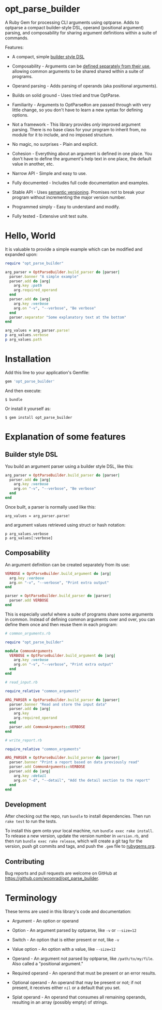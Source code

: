 # opt_parse_builder

A Ruby Gem for processing CLI arguments using optparse.  Adds to
optparse a compact builder-style DSL, operand (positional argument)
parsing, and composability for sharing argument definitions within a
suite of commands.

Features:

* A  compact, simple [builder style DSL](#label-Terminology)

* Composability - Arguments can be [defined separately from their
  use](#label-Composability), allowing common arguments to be shared
  shared within a suite of programs.

* Operand parsing - Adds parsing of operands (aka positional
  arguments).

* Builds on solid ground - Uses tried and true OptParse.

* Familiarity - Arguments to OptParse#on are passed through with very
  little change, so you don't have to learn a new syntax for defining
  options.

* Not a framework - This library provides _only_ improved argument
  parsing.  There is no base class for your program to inherit from,
  no module for it to include, and no imposed structure.

* No magic, no surprises - Plain and explicit.

* Cohesion - Everything about an argument is defined in one place.
  You don't have to define the argument's help text in one place, the
  default value in another, etc.

* Narrow API - Simple and easy to use.

* Fully documented - Includes full code documentation and examples.

* Stable API - Uses [semantic
  versioning](ttps://semver.org/spec/v2.0.0.html).  Promises not to
  break your program without incrementing the major version number.

* Programmed simply - Easy to understand and modify.

* Fully tested - Extensive unit test suite.

# Hello, World

It is valuable to provide a simple example which can be modified and
expanded upon:

```ruby
require "opt_parse_builder"

arg_parser = OptParseBuilder.build_parser do |parser|
  parser.banner "A simple example"
  parser.add do |arg|
    arg.key :path
    arg.required_operand
  end
  parser.add do |arg|
    arg.key :verbose
    arg.on "-v", "--verbose", "Be verbose"
  end
  parser.separator "Some explanatory text at the bottom"
end

arg_values = arg_parser.parse!
p arg_values.verbose
p arg_values.path
```

# Installation

Add this line to your application's Gemfile:

```ruby
gem 'opt_parse_builder'
```

And then execute:

    $ bundle

Or install it yourself as:

    $ gem install opt_parse_builder

# Explanation of some features

## Builder style DSL

You build an argument parser using a builder style DSL, like this:

```ruby
arg_parser = OptParseBuilder.build_parser do |parser|
  parser.add do |arg|
    arg.key :verbose
    arg.on "-v", "--verbose", "Be verbose"
  end
end
```

Once built, a parser is normally used like this:

    arg_values = arg_parser.parse!

and argument values retrieved using struct or hash notation:

    p arg_values.verbose
    p arg_values[:verbose]

## Composability

An argument definition can be created separately from its use:

```ruby
VERBOSE = OptParseBuilder.build_argument do |arg|
  arg.key :verbose
  arg.on "-v", "--verbose", "Print extra output"
end

parser = OptParseBuilder.build_parser do |parser|
  parser.add VERBOSE
end
```

This is especially useful where a suite of programs share some
arguments in common.  Instead of defining common arguments over and
over, you can define them once and then reuse them in each program:

```ruby
# common_arguments.rb

require "opt_parse_builder"

module CommonArguments
  VERBOSE = OptParseBuilder.build_argument do |arg|
    arg.key :verbose
    arg.on "-v", "--verbose", "Print extra output"
  end
end
```

```ruby
# read_input.rb

require_relative "common_arguments"

ARG_PARSER = OptParseBuilder.build_parser do |parser|
  parser.banner "Read and store the input data"
  parser.add do |arg|
    arg.key 
    arg.required_operand
  end
  parser.add CommonArguments::VERBOSE
end
```

```ruby
# write_report.rb

require_relative "common_arguments"

ARG_PARSER = OptParseBuilder.build_parser do |parser|
  parser.banner "Print a report based on data previously read"
  parser.add CommonArguments::VERBOSE
  parser.add do |arg|
    arg.key :detail
    arg.on "-d", "--detail", "Add the detail section to the report"
  end
end
```

## Development

After checking out the repo, run `bundle` to install dependencies.
Then run `rake test` to run the tests.

To install this gem onto your local machine, run `bundle exec rake
install`.  To release a new version, update the version number in
`version.rb`, and then run `bundle exec rake release`, which will
create a git tag for the version, push git commits and tags, and push
the `.gem` file to [rubygems.org](https://rubygems.org).

## Contributing

Bug reports and pull requests are welcome on GitHub at
https://github.com/wconrad/opt_parse_builder.

# Terminology

These terms are used in this library's code and documentation:

* Argument - An option or operand

* Option - An argument parsed by optparse, like `-v` or `--size=12`

* Switch - An option that is either present or not, like `-v`

* Value option - An option with a value, like `--size=12`

* Operand - An argument not parsed by optparse, like
  `/path/to/my/file`.  Also called a "positional argument."
  
* Required operand - An operand that must be present or an error
  results.

* Optional operand - An operand that may be present or not; if not
  present, it receives either `nil` or a default that you set.

* Splat operand - An operand that consumes all remaining operands,
  resulting in an array (possibly empty) of strings.
